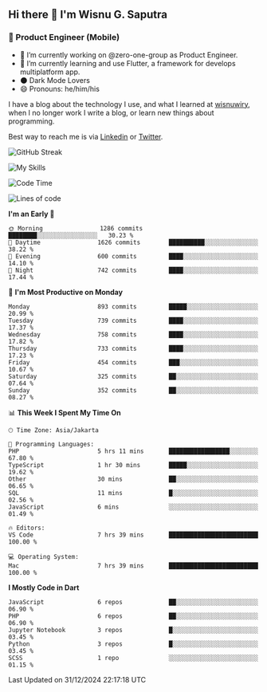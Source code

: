 ## Hi there 👋 I'm Wisnu G. Saputra

### :mobile_phone_off: Product Engineer (Mobile)

- 🔭 I’m currently working on @zero-one-group as Product Engineer.
- 🌱 I’m currently learning and use Flutter, a framework for develops multiplatform app.
- 🌑 Dark Mode Lovers
- 😄 Pronouns: he/him/his

I have a blog about the technology I use, and what I learned at [wisnuwiry](https://wisnuwiry.space/), when I no longer work I write a blog, or learn new things about programming.

Best way to reach me is via [Linkedin](https://www.linkedin.com/in/wisnu-saputra/) or [Twitter](https://twitter.com/wisnuwiry).

![GitHub Streak](https://streak-stats.demolab.com?user=wisnuwiry&theme=dark&hide_border=true)

![My Skills](https://skillicons.dev/icons?i=dart,flutter,kotlin,swift,go,js,css,neovim,git,linux&perline=5)

<!--START_SECTION:waka-->
![Code Time](http://img.shields.io/badge/Code%20Time-1%2C612%20hrs%2056%20mins-blue)

![Lines of code](https://img.shields.io/badge/From%20Hello%20World%20I%27ve%20Written-6.1%20million%20lines%20of%20code-blue)

**I'm an Early 🐤** 

```text
🌞 Morning                1286 commits        ████████░░░░░░░░░░░░░░░░░   30.23 % 
🌆 Daytime                1626 commits        ██████████░░░░░░░░░░░░░░░   38.22 % 
🌃 Evening                600 commits         ████░░░░░░░░░░░░░░░░░░░░░   14.10 % 
🌙 Night                  742 commits         ████░░░░░░░░░░░░░░░░░░░░░   17.44 % 
```
📅 **I'm Most Productive on Monday** 

```text
Monday                   893 commits         █████░░░░░░░░░░░░░░░░░░░░   20.99 % 
Tuesday                  739 commits         ████░░░░░░░░░░░░░░░░░░░░░   17.37 % 
Wednesday                758 commits         ████░░░░░░░░░░░░░░░░░░░░░   17.82 % 
Thursday                 733 commits         ████░░░░░░░░░░░░░░░░░░░░░   17.23 % 
Friday                   454 commits         ███░░░░░░░░░░░░░░░░░░░░░░   10.67 % 
Saturday                 325 commits         ██░░░░░░░░░░░░░░░░░░░░░░░   07.64 % 
Sunday                   352 commits         ██░░░░░░░░░░░░░░░░░░░░░░░   08.27 % 
```


📊 **This Week I Spent My Time On** 

```text
🕑︎ Time Zone: Asia/Jakarta

💬 Programming Languages: 
PHP                      5 hrs 11 mins       █████████████████░░░░░░░░   67.80 % 
TypeScript               1 hr 30 mins        █████░░░░░░░░░░░░░░░░░░░░   19.62 % 
Other                    30 mins             ██░░░░░░░░░░░░░░░░░░░░░░░   06.65 % 
SQL                      11 mins             █░░░░░░░░░░░░░░░░░░░░░░░░   02.56 % 
JavaScript               6 mins              ░░░░░░░░░░░░░░░░░░░░░░░░░   01.49 % 

🔥 Editors: 
VS Code                  7 hrs 39 mins       █████████████████████████   100.00 % 

💻 Operating System: 
Mac                      7 hrs 39 mins       █████████████████████████   100.00 % 
```

**I Mostly Code in Dart** 

```text
JavaScript               6 repos             ██░░░░░░░░░░░░░░░░░░░░░░░   06.90 % 
PHP                      6 repos             ██░░░░░░░░░░░░░░░░░░░░░░░   06.90 % 
Jupyter Notebook         3 repos             █░░░░░░░░░░░░░░░░░░░░░░░░   03.45 % 
Python                   3 repos             █░░░░░░░░░░░░░░░░░░░░░░░░   03.45 % 
SCSS                     1 repo              ░░░░░░░░░░░░░░░░░░░░░░░░░   01.15 % 
```




 Last Updated on 31/12/2024 22:17:18 UTC
<!--END_SECTION:waka-->
